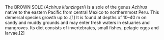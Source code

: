 The BROWN SOLE (_Achirus klunzingeri_) is a sole of the genus _Achirus_ native to the eastern Pacific from central Mexico to northernmost Peru. This demersal species growth up to .[1] It is found at depths of 10–40 m on sandy and muddy grounds and may enter fresh waters in estuaries and mangroves. Its diet consists of invertebrates, small fishes, pelagic eggs and larvae.[2]
